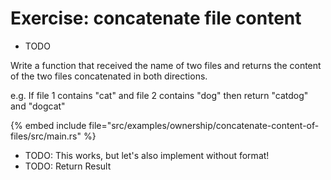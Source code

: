 # Exercise: concatenate file content

* TODO

Write a function that received the name of two files and returns the content of the two files concatenated in both directions.

e.g. If file 1 contains "cat" and file 2 contains "dog" then return "catdog" and "dogcat"

{% embed include file="src/examples/ownership/concatenate-content-of-files/src/main.rs" %}

* TODO: This works, but let's also implement without format!
* TODO: Return Result


